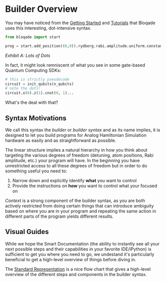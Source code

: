 # Builder Overview

You may have noticed from the [Getting Started](../home/getting_started.md) and [Tutorials](https://queracomputing.github.io/bloqade-analog-examples/latest/)
that Bloqade uses this interesting, dot-intensive syntax.

```python
from bloqade import start

prog = start.add_position((0,0)).rydberg.rabi.amplitude.uniform.constant(1,1)
```
*Exhibit A: Lots of Dots*

In fact, it might look remniscent of what you see in some gate-based Quantum Computing SDKs:

```python
# this is strictly pseudocode
circuit = init_qubits(n_qubits)
# note the dots!
circuit.x(0).z(1).cnot(0, 1)...
```

What's the deal with that?

## Syntax Motivations

We call this syntax the *builder* or *builder syntax* and as its name implies, it is designed to let you build programs for Analog Hamiltonian Simulation hardware as easily and as straightforward as possible.

The linear structure implies a natural hierarchy in how you think about targeting the various degrees of freedom (detuning, atom positions, Rabi amplitude, etc.) your program will have. In the beginning you have unrestricted access to all these degrees of freedom but in order to do something useful you need to:

1. Narrow down and explicitly identify **what** you want to control
2. Provide the instructions on **how** you want to control what your focused on

*Context* is a strong component of the builder syntax, as you are both actively restricted from doing certain things that can introduce ambiguity based on where you are in your program and repeating the same action in different parts of the program yields different results.

## Visual Guides

While we hope the Smart Documentation (the ability to instantly see all your next possible steps and their capabilities in your favorite IDE/IPython) is sufficient to get you where you need to go, we undestand it's particularly beneficial to get a high-level overview of things before diving in.

The [Standard Representation](standard.md) is a nice flow chart that gives a high-level overview of the different steps and components in the builder syntax.
